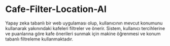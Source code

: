 # Cafe-Filter-Location-AI
 Yapay zeka tabanlı bir web uygulaması olup, kullanıcının mevcut konumunu kullanarak yakınındaki kafeleri filtreler ve önerir. Sistem, kullanıcı tercihlerine ve puanlarına göre kafe önerileri sunmak için makine öğrenmesi ve konum tabanlı filtreleme kullanmaktadır.
